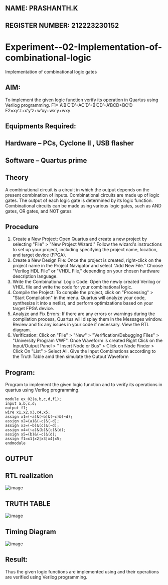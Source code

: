 ## NAME: PRASHANTH.K
## REGISTER NUMBER: 212223230152


# Experiment--02-Implementation-of-combinational-logic
Implementation of combinational logic gates
 
## AIM:
To implement the given logic function verify its operation in Quartus using Verilog programming.
 F1= A’B’C’D’+AC’D’+B’CD’+A’BCD+BC’D
F2=xy’z+x’y’z+w’xy+wx’y+wxy
 
 
 
## Equipments Required:
## Hardware – PCs, Cyclone II , USB flasher
## Software – Quartus prime


## Theory
A combinational circuit is a circuit in which the output depends on the present combination of inputs. Combinational circuits
are made up of logic gates. The output of each logic gate is determined by its logic function. Combinational circuits can be 
made using various logic gates, such as AND gates, OR gates, and NOT gates
 
## Procedure
1. Create a New Project: Open Quartus and create a new project by selecting "File" > "New Project Wizard." Follow the 
wizard's instructions to set up your project, including specifying the project name, location, and target device (FPGA).
2. Create a New Design File: Once the project is created, right-click on the project name in the Project Navigator and 
select "Add New File." Choose "Verilog HDL File" or "VHDL File," depending on your chosen hardware description 
language.
3. Write the Combinational Logic Code: Open the newly created Verilog or VHDL file and write the code for your 
combinational logic.
4. Compile the Project: To compile the project, click on "Processing" > "Start Compilation" in the menu. Quartus will 
analyze your code, synthesize it into a netlist, and perform optimizations based on your target FPGA device.
5. Analyze and Fix Errors: If there are any errors or warnings during the compilation process, Quartus will display them in 
the Messages window. Review and fix any issues in your code if necessary. View the RTL diagram.
6. Verification: Click on "File" > "New" > "Verification/Debugging Files" > "University Program VWF". Once Waveform is 
created Right Click on the Input/Output Panel > " Insert Node or Bus" > Click on Node Finder > Click On "List" > Select 
All. Give the Input Combinations according to the Truth Table amd then simulate the Output Waveform
## Program:
Program to implement the given logic function and to verify its operations in quartus using Verilog programming.
```
module ex_02(a,b,c,d,f1);
input a,b,c,d;
output f1;
wire x1,x2,x3,x4,x5;
assign x1=(~a)&(~b)&(~c)&(~d);
assign x2=(a)&(~c)&(~d);
assign x3=(~b)&(c)&(~d);
assign x4=(~a)&(b)&(c)&(d);
assign x5=(b)&(~c)&(d);
assign f1=x1|x2|x3|x4|x5;
endmodule
```
## OUTPUT
## RTL realization
![image](https://github.com/PRASHANTHRATHI/Experiment--02-Implementation-of-combinational-logic-/assets/145743120/66427c8f-2c76-4a8b-b29f-d971fb54e48f)

## TRUTH TABLE
![image](https://github.com/PRASHANTHRATHI/Experiment--02-Implementation-of-combinational-logic-/assets/145743120/48830385-34a4-409b-bafb-b7b10d696927)

## Timing Diagram
![image](https://github.com/PRASHANTHRATHI/Experiment--02-Implementation-of-combinational-logic-/assets/145743120/ed3065e8-7de2-413e-9a8a-e4fd3aa57f93)


## Result:
Thus the given logic functions are implemented using  and their operations are verified using Verilog programming.
